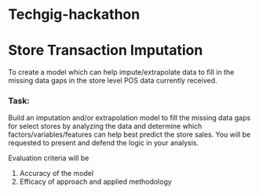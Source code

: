# Techgig-hackathon
# Store Transaction Imputation
 
To create a model which can help impute/extrapolate data to fill in the missing data gaps in the store level POS data currently received.

### Task:

Build an imputation and/or extrapolation model to fill the missing data gaps for select stores by analyzing the data and determine which factors/variables/features can help best predict the store sales. You will be requested to present and defend the logic in your analysis.

Evaluation criteria will be

1. Accuracy of the model
2. Efficacy of approach and applied methodology


